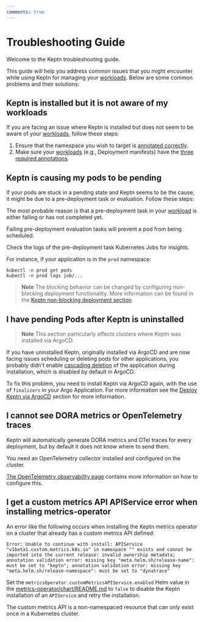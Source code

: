 ```yaml
---
comments: true
---
```


# Troubleshooting Guide

Welcome to the Keptn troubleshooting guide.

This guide will help you address common issues that you might encounter while using Keptn
for managing your [workloads](https://kubernetes.io/docs/concepts/workloads/).
Below are some common problems and their solutions:

## Keptn is installed but it is not aware of my workloads

If you are facing an issue where Keptn is installed but does not seem to be aware of your
[workloads](https://kubernetes.io/docs/concepts/workloads/), follow these steps:

1. Ensure that the namespace you wish to target is [annotated correctly](index.md#basic-installation).
2. Make sure your [workloads](https://kubernetes.io/docs/concepts/workloads/)
   (e.g., Deployment manifests) have the [three required annotations](https://lifecycle.keptn.sh/docs/implementing/integrate/#annotate-workloads).

## Keptn is causing my pods to be pending

If your pods are stuck in a pending state and Keptn seems to be the cause, it might be due
to a pre-deployment task or evaluation.
Follow these steps:

The most probable reason is that a pre-deployment task in your
[workload](https://kubernetes.io/docs/concepts/workloads/) is either failing or has not completed yet.

Failing pre-deployment evaluation tasks will prevent a pod from being scheduled.

Check the logs of the pre-deployment task Kubernetes Jobs for insights.

For instance, if
your application is in the `prod` namespace:

```shell
kubectl -n prod get pods
kubectl -n prod logs job/...
```

> **Note**
The blocking behavior can be changed by configuring non-blocking deployment
functionality.
More information can be found in the
[Keptn non-blocking deployment section](../components/lifecycle-operator/keptn-non-blocking.md).

## I have pending Pods after Keptn is uninstalled

> **Note** This section particularly affects clusters where
Keptn was installed via ArgoCD.

If you have uninstalled Keptn, originally installed via ArgoCD
and are now facing issues scheduling or deleting pods for other applications,
you probably didn't enable
[cascading deletion](https://kubernetes.io/docs/concepts/architecture/garbage-collection/#cascading-deletion)
of the application during installation, which is disabled by default in ArgoCD.

To fix this problem, you need to install Keptn via ArgoCD again, with the use
of `finalizers` in your Argo Application.
For more information see the
[Deploy Keptn via ArgoCD](./configuration/argocd.md) section for more information.

## I cannot see DORA metrics or OpenTelemetry traces

Keptn will automatically generate DORA metrics and OTel traces for every deployment, but
by default it does not know where to send them.

You need an OpenTelemetry collector
installed and configured on the cluster.

[The OpenTelemetry observability page](https://lifecycle.keptn.sh/docs/implementing/otel/)
contains more information on how to configure this.

## I get a custom metrics API APIService error when installing metrics-operator

An error like the following occurs when installing the Keptn metrics operator on a cluster
that already has a custom metrics API defined:

```shell
Error: Unable to continue with install: APIService "v1beta1.custom.metrics.k8s.io" in namespace "" exists and cannot be imported into the current release: invalid ownership metadata; annotation validation error: missing key "meta.helm.sh/release-name": must be set to "keptn"; annotation validation error: missing key "meta.helm.sh/release-namespace": must be set to "dynatrace"
```

Set the `metricsOperator.customMetricsAPIService.enabled` Helm value in the
[metrics-operator/chart/README.md](https://github.com/keptn/lifecycle-toolkit/blob/main/metrics-operator/chart/README.md#keptn-metrics-operator-common)
to `false` to disable the Keptn installation of an `APIService` and retry the installation.

The custom metrics API is a non-namespaced resource that can only exist once in a Kubernetes cluster.
